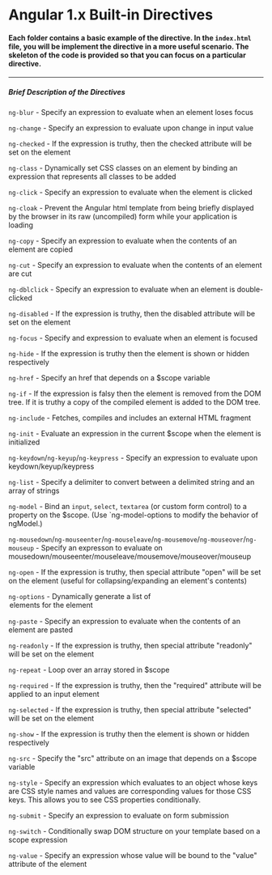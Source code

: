 # Angular 1.x Built-in Directives

#### Each folder contains a **basic** example of the directive. In the `index.html` file, you will be implement the directive in a more useful scenario. The skeleton of the code is provided so that you can focus on a particular directive.

_________________________
##### Brief Description of the Directives
`ng-blur` - Specify an expression to evaluate when an element loses focus

`ng-change` - Specify an expression to evaluate upon change in input value

`ng-checked` - If the expression is truthy, then the checked attribute will be set on the element

`ng-class` - Dynamically set CSS classes on an element by binding an expression that represents all classes to be added

`ng-click` - Specify an expression to evaluate when the element is clicked

`ng-cloak` - Prevent the Angular html template from being briefly displayed by the browser in its raw (uncompiled) form while your application is loading

`ng-copy` - Specify an expression to evaluate when the contents of an element are copied

`ng-cut` - Specify an expression to evaluate when the contents of an element are cut

`ng-dblclick` - Specify an expression to evaluate when an element is double-clicked

`ng-disabled` - If the expression is truthy, then the disabled attribute will be set on the element

`ng-focus` - Specify and expression to evaluate when an element is focused

`ng-hide` - If the expression is truthy then the element is shown or hidden respectively

`ng-href` - Specify an href that depends on a $scope variable

`ng-if` - If the expression is falsy then the element is removed from the DOM tree. If it is truthy a copy of the compiled element is added to the DOM tree.

`ng-include` - Fetches, compiles and includes an external HTML fragment

`ng-init` - Evaluate an expression in the current $scope when the element is initialized

`ng-keydown`/`ng-keyup`/`ng-keypress` - Specify an expression to evaluate upon keydown/keyup/keypress

`ng-list` - Specify a delimiter to convert between a delimited string and an array of strings

`ng-model` - Bind an `input`, `select`, `textarea` (or custom form control) to a property on the $scope. (Use `ng-model-options to modify the behavior of ngModel.)

`ng-mousedown`/`ng-mouseenter`/`ng-mouseleave`/`ng-mousemove`/`ng-mouseover`/`ng-mouseup` - Specify an expresson to evaluate on mousedown/mouseenter/mouseleave/mousemove/mouseover/mouseup

`ng-open` - If the expression is truthy, then special attribute "open" will be set on the element (useful for collapsing/expanding an element's contents)

`ng-options` - Dynamically generate a list of <option> elements for the <select> element

`ng-paste` - Specify an expression to evaluate when the contents of an element are pasted

`ng-readonly` - If the expression is truthy, then special attribute "readonly" will be set on the element

`ng-repeat` - Loop over an array stored in $scope

`ng-required` - If the expression is truthy, then the "required" attribute will be applied to an input element

`ng-selected` - If the expression is truthy, then special attribute "selected" will be set on the element

`ng-show` - If the expression is truthy then the element is shown or hidden respectively

`ng-src` - Specify the "src" attribute on an image that depends on a $scope variable

`ng-style` - Specify an expression which evaluates to an object whose keys are CSS style names and values are corresponding values for those CSS keys. This allows you to see CSS properties conditionally.

`ng-submit` - Specify an expression to evaluate on form submission

`ng-switch` - Conditionally swap DOM structure on your template based on a scope expression

`ng-value` - Specify an expression whose value will be bound to the "value" attribute of the element
